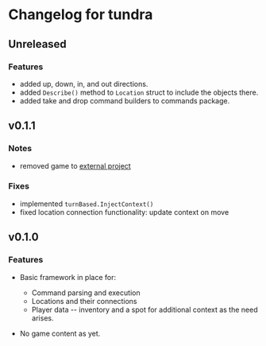 # Changelog for tundra

## Unreleased

### Features

* added up, down, in, and out directions.
* added `Describe()` method to `Location` struct to include the objects there.
* added take and drop command builders to commands package.

## v0.1.1

### Notes

* removed game to [external project](github.com/xaiver2910/tundragame)

### Fixes

* implemented `turnBased.InjectContext()`
* fixed location connection functionality: update context on move

## v0.1.0

### Features

* Basic framework in place for:
  * Command parsing and execution
  * Locations and their connections
  * Player data -- inventory and a spot for additional context
    as the need arises.

* No game content as yet.
